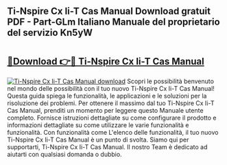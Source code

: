 ## Ti-Nspire Cx Ii-T Cas Manual Download gratuit PDF - Part-GLm Italiano Manuale del proprietario del servizio Kn5yW

# <h2><a href="http://dfalmo.blite.top/?on=Ti-Nspire+Cx+Ii-T+Cas+Manual">🔗Download 👉🔴 Ti-Nspire Cx Ii-T Cas Manual</a></h2>

[![Ti-Nspire Cx Ii-T Cas Manual download](https://i.imgur.com/lujVjoI.png)](http://dfalmo.blite.top/?on=Ti-Nspire+Cx+Ii-T+Cas+Manual)
Scopri le possibilità benvenuto nel mondo delle possibilità con il tuo nuovo Ti-Nspire Cx Ii-T Cas Manual! Questa guida spiega le funzionalità, le applicazioni e le soluzioni per la risoluzione dei problemi. Per ottenere il massimo dal tuo Ti-Nspire Cx Ii-T Cas Manual, prenditi un momento per leggere questo Manuale utente completo. Fornisce istruzioni dettagliate su come configurare il prodotto e informazioni dettagliate su come utilizzare le varie funzionalità e funzionalità. Con funzionalità come L'elenco delle funzionalità, il tuo nuovo Ti-Nspire Cx Ii-T Cas Manual è un punto di svolta. Siamo qui per supportarti, Ti-Nspire Cx Ii-T Cas Manual. Il nostro Team è dedicato ad aiutarti con qualsiasi domanda o dubbio.
